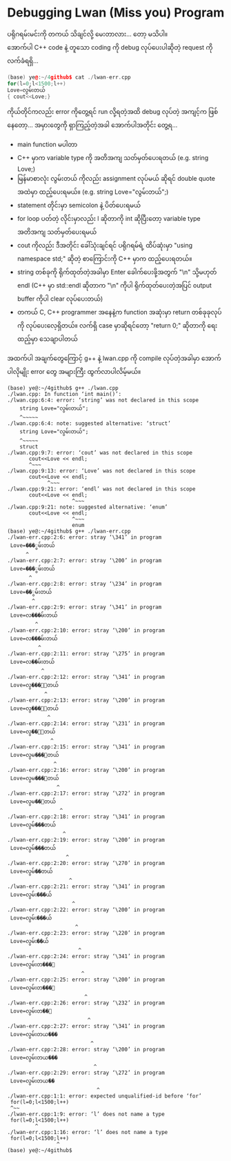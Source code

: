 # Debugging Lwan (Miss you) Program

ပရိုဂရမ်းမင်းကို တကယ် သိချင်လို့ မေးတာလား... တော့ မသိပါ။  
အောက်ပါ C++ code နဲ့ တူသော coding ကို debug လုပ်ပေးပါဆိုတဲ့ request ကို လက်ခံရရှိ...  

```c++
(base) ye@:~/4github$ cat ./lwan-err.cpp 
for(l=0;l<1500;l++)
Love=လွမ်းတယ်
{ cout<<Love;}
```

ကိုယ်တိုင်ကလည်း error ကိုတွေ့ရင် run လို့ရတဲ့အထိ debug လုပ်တဲ့ အကျင့်က ဖြစ်နေတော့... အမှားတွေကို ရှာကြည့်တဲ့အခါ အောက်ပါအတိုင်း တွေ့ရ...

- main function မပါတာ
- C++ မှာက variable type ကို အတိအကျ သတ်မှတ်ပေးရတယ် (e.g. string Love;)
- မြန်မာစာလုံး လွမ်းတယ် ကိုလည်း assignment လုပ်မယ် ဆိုရင် double quote အထဲမှာ ထည့်ပေးရမယ်။ (e.g. string Love="လွမ်းတယ်";)
- statement တိုင်းမှာ semicolon နဲ့ ပိတ်ပေးရမယ်
- for loop ပတ်တဲ့ လိုင်းမှာလည်း l ဆိုတာကို int ဆိုပြီးတော့ variable type အတိအကျ သတ်မှတ်ပေးရမယ်
- cout ကိုလည်း ဒီအတိုင်း ခေါ်သုံးချင်ရင် ပရိုဂရမ်ရဲ့ ထိပ်ဆုံးမှာ "using namespace std;" ဆိုတဲ့ စာကြောင်းကို C++ မှာက ထည့်ပေးရတယ်။
- string တစ်ခုကို ရိုက်ထုတ်တဲ့အခါမှာ Enter ခေါက်ပေးဖို့အတွက် "\n" သို့မဟုတ် endl (C++ မှာ std::endl ဆိုတာက "\n" ကိုပါ ရိုက်ထုတ်ပေးတဲ့အပြင် output buffer ကိုပါ clear လုပ်ပေးတယ်)
- တကယ် C, C++ programmer အနေနဲ့က function အဆုံးမှာ return တစ်ခုခုလုပ်ကို လုပ်ပေးလေ့ရှိတယ်။ လက်ရှိ case မှာဆိုရင်တော့ "return 0;" ဆိုတာကို ရေးထည့်မှာ သေချာပါတယ်

အထက်ပါ အချက်တွေကြောင့် g++ နဲ့ lwan.cpp ကို compile လုပ်တဲ့အခါမှာ အောက်ပါလိုမျိုး error တွေ အများကြီး ထွက်လာပါလိမ့်မယ်။  

```shell
(base) ye@:~/4github$ g++ ./lwan.cpp 
./lwan.cpp: In function ‘int main()’:
./lwan.cpp:6:4: error: ‘string’ was not declared in this scope
    string Love="လွမ်းတယ်";
    ^~~~~~
./lwan.cpp:6:4: note: suggested alternative: ‘struct’
    string Love="လွမ်းတယ်";
    ^~~~~~
    struct
./lwan.cpp:9:7: error: ‘cout’ was not declared in this scope
       cout<<Love << endl;
       ^~~~
./lwan.cpp:9:13: error: ‘Love’ was not declared in this scope
       cout<<Love << endl;
             ^~~~
./lwan.cpp:9:21: error: ‘endl’ was not declared in this scope
       cout<<Love << endl;
                     ^~~~
./lwan.cpp:9:21: note: suggested alternative: ‘enum’
       cout<<Love << endl;
                     ^~~~
                     enum
(base) ye@:~/4github$ g++ ./lwan-err.cpp 
./lwan-err.cpp:2:6: error: stray ‘\341’ in program
 Love=���ွမ်းတယ်
      ^
./lwan-err.cpp:2:7: error: stray ‘\200’ in program
 Love=���ွမ်းတယ်
       ^
./lwan-err.cpp:2:8: error: stray ‘\234’ in program
 Love=��ွမ်းတယ်
        ^
./lwan-err.cpp:2:9: error: stray ‘\341’ in program
 Love=လ���မ်းတယ်
         ^
./lwan-err.cpp:2:10: error: stray ‘\200’ in program
 Love=လ���မ်းတယ်
          ^
./lwan-err.cpp:2:11: error: stray ‘\275’ in program
 Love=လ��မ်းတယ်
           ^
./lwan-err.cpp:2:12: error: stray ‘\341’ in program
 Love=လွ���်းတယ်
            ^
./lwan-err.cpp:2:13: error: stray ‘\200’ in program
 Love=လွ���်းတယ်
             ^
./lwan-err.cpp:2:14: error: stray ‘\231’ in program
 Love=လွ��်းတယ်
              ^
./lwan-err.cpp:2:15: error: stray ‘\341’ in program
 Love=လွမ���းတယ်
               ^
./lwan-err.cpp:2:16: error: stray ‘\200’ in program
 Love=လွမ���းတယ်
                ^
./lwan-err.cpp:2:17: error: stray ‘\272’ in program
 Love=လွမ��းတယ်
                 ^
./lwan-err.cpp:2:18: error: stray ‘\341’ in program
 Love=လွမ်���တယ်
                  ^
./lwan-err.cpp:2:19: error: stray ‘\200’ in program
 Love=လွမ်���တယ်
                   ^
./lwan-err.cpp:2:20: error: stray ‘\270’ in program
 Love=လွမ်��တယ်
                    ^
./lwan-err.cpp:2:21: error: stray ‘\341’ in program
 Love=လွမ်း���ယ်
                     ^
./lwan-err.cpp:2:22: error: stray ‘\200’ in program
 Love=လွမ်း���ယ်
                      ^
./lwan-err.cpp:2:23: error: stray ‘\220’ in program
 Love=လွမ်း��ယ်
                       ^
./lwan-err.cpp:2:24: error: stray ‘\341’ in program
 Love=လွမ်းတ���်
                        ^
./lwan-err.cpp:2:25: error: stray ‘\200’ in program
 Love=လွမ်းတ���်
                         ^
./lwan-err.cpp:2:26: error: stray ‘\232’ in program
 Love=လွမ်းတ��်
                          ^
./lwan-err.cpp:2:27: error: stray ‘\341’ in program
 Love=လွမ်းတယ���
                           ^
./lwan-err.cpp:2:28: error: stray ‘\200’ in program
 Love=လွမ်းတယ���
                            ^
./lwan-err.cpp:2:29: error: stray ‘\272’ in program
 Love=လွမ်းတယ��
                             ^
./lwan-err.cpp:1:1: error: expected unqualified-id before ‘for’
 for(l=0;l<1500;l++)
 ^~~
./lwan-err.cpp:1:9: error: ‘l’ does not name a type
 for(l=0;l<1500;l++)
         ^
./lwan-err.cpp:1:16: error: ‘l’ does not name a type
 for(l=0;l<1500;l++)
                ^
(base) ye@:~/4github$
```

